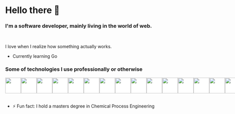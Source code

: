 # Hello there 👋


### I'm a software developer, mainly living in the world of web.

<br/>

I love when I realize how something actually works.

- Currently learning Go


### Some of technologies I use professionally or otherwise
<div style="display:flex;gap:30;">
<img style="background-color:white;" src="https://uxwing.com/wp-content/themes/uxwing/download/brands-and-social-media/typescript-programming-language-icon.png" height="50" width="50"/>
<img style="background-color:white;" src="https://upload.wikimedia.org/wikipedia/commons/thumb/6/6a/JavaScript-logo.png/800px-JavaScript-logo.png" height="50" width="50"/>
<img style="background-color:white;" src="https://static-00.iconduck.com/assets.00/node-js-icon-454x512-nztofx17.png" height="50" width="50"/>
<img style="background-color:white;" src="https://encrypted-tbn0.gstatic.com/images?q=tbn:ANd9GcT4T1YOdxe--UDu6VlEaqifJFs_dIXyiJUM0A&s" height="50" width="50"/>
<img style="background-color:white;" src="https://cdn.worldvectorlogo.com/logos/mongodb-icon-2.svg" height="50" width="50"/>
<img style="background-color:white;" src="https://encrypted-tbn0.gstatic.com/images?q=tbn:ANd9GcSlGmKtrnxElpqw3AExKXPWWBulcwjlvDJa1Q&s" height="50" width="50"/>
<img style="background-color:white;" src="https://logowik.com/content/uploads/images/nextjs2106.logowik.com.webp" height="50" width="50"/>
<img style="background-color:white;" src="https://encrypted-tbn0.gstatic.com/images?q=tbn:ANd9GcSW1AvoJXu1NMIvNfwIWMLEX0xp7ZyQ11RjoQ&s" height="50" width="50"/>
<img style="background-color:white;" src="https://upload.wikimedia.org/wikipedia/commons/4/45/NuxtJS_Logo.png" height="50" width="50"/>
<img style="background-color:white;" src="https://encrypted-tbn0.gstatic.com/images?q=tbn:ANd9GcQNhoXisDruJMDAq3Ltd-wuaMW2lGxck9wAKw&s" height="50" width="50"/>
<img style="background-color:white;" src="https://encrypted-tbn0.gstatic.com/images?q=tbn:ANd9GcQfFGMQxd1RBWwVo8YFgAFfNF-FTXLhtZnyzQ&s" height="50" width="50"/>
<img style="background-color:white;" src="https://encrypted-tbn0.gstatic.com/images?q=tbn:ANd9GcQ803r_FTGrMlWpKJqOWmQgwv0BkQaDWy8q1Q&s" height="50" width="50"/>
<img style="background-color:white;" src="https://logowik.com/content/uploads/images/lua3630.jpg" height="50" width="50"/>
<img style="background-color:white;" src="https://seeklogo.com/images/R/react-query-logo-1340EA4CE9-seeklogo.com.png" height="50" width="50"/>
<img style="background-color:white;" src="https://upload.wikimedia.org/wikipedia/commons/thumb/d/db/Npm-logo.svg/540px-Npm-logo.svg.png" height="50" width="50"/>
</div>

<br/>


- ⚡ Fun fact: I hold a masters degree in Chemical Process Engineering

